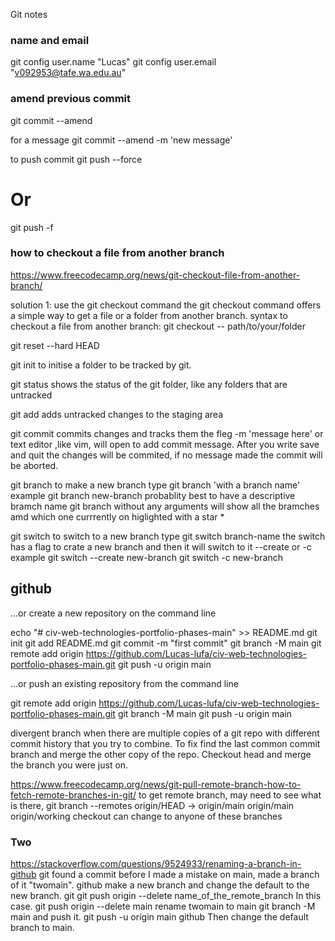 Git notes

### name and email
git config user.name "Lucas"
git config user.email "v092953@tafe.wa.edu.au"

### amend previous commit
git commit --amend 

for a message
git commit --amend -m 'new message'

to push commit 
git push <remote> <branch> --force
# Or
git push <remote> <branch> -f

### how to checkout a file from another branch
https://www.freecodecamp.org/news/git-checkout-file-from-another-branch/

solution 1: use the git checkout command
the git checkout command offers a simple way to get a file or a folder from another branch.
syntax to checkout a file from another branch:
git checkout <other-branch> -- path/to/your/folder

git reset --hard HEAD

git init
to initise a folder to be tracked by git.

git status
shows the status of the git folder, like any folders that are untracked

git add
adds untracked changes to the staging area

git commit
commits changes and tracks them
the fleg -m 'message here'
or text editor ,like vim, will open to add commit message.
After you write save and quit the changes will be commited, if no message made the commit will be aborted.

git branch
to make a new branch type git branch 'with a branch name' example
git branch new-branch
probablity best to have a descriptive bramch name
git branch without any arguments will show all the bramches amd which one currrently on higlighted with a star *

git switch
to switch to a new branch type git switch branch-name
the switch has a flag to crate a new branch and then it will switch to it --create or -c example
git switch --create new-branch
git switch -c new-branch

## github

…or create a new repository on the command line

echo "# civ-web-technologies-portfolio-phases-main" >> README.md
git init
git add README.md
git commit -m "first commit"
git branch -M main
git remote add origin https://github.com/Lucas-lufa/civ-web-technologies-portfolio-phases-main.git
git push -u origin main

…or push an existing repository from the command line

git remote add origin https://github.com/Lucas-lufa/civ-web-technologies-portfolio-phases-main.git
git branch -M main
git push -u origin main

divergent branch when there are multiple copies of a git repo with different commit history that you try to combine. To fix find the last common commit branch and merge the other copy of the repo. Checkout head and merge the branch you were just on.

https://www.freecodecamp.org/news/git-pull-remote-branch-how-to-fetch-remote-branches-in-git/
to get remote branch, may need to see what is there,
 git branch --remotes
  origin/HEAD -> origin/main
  origin/main
  origin/working
checkout can change to anyone of these branches

### Two
https://stackoverflow.com/questions/9524933/renaming-a-branch-in-github
git
 found a commit before I made a mistake on main, made a branch of it "twomain".
github
 make a new branch and change the default to the new branch.
git
 git push origin --delete name_of_the_remote_branch In this case.
 git push origin --delete main
 rename twomain to main
 git branch -M main
 and push it.
 git push -u origin main
github
 Then change the default branch to main.

